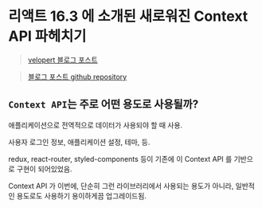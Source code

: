 # 리액트 16.3 에 소개된 새로워진 Context API 파헤치기

> [velopert 블로그 포스트](https://velopert.com/3606)

> [블로그 포스트 github repository](https://github.com/vlpt-playground/react-context-sample)

## `Context API`는 주로 어떤 용도로 사용될까?

애플리케이션으로 전역적으로 데이터가 사용되야 할 때 사용.

사용자 로그인 정보, 애플리케이션 설정, 테마, 등.

redux, react-router, styled-components 등이 기존에 이 Context API 를 기반으로 구현이 되어있었음.

Context API 가 이번에, 단순히 그런 라이브러리에서 사용되는 용도가 아니라, 일반적인 용도로도 사용하기 용이하게끔 업그레이드됨.

